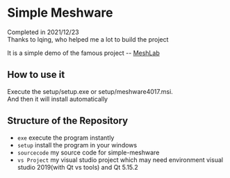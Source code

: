 # Simple Meshware
Completed in 2021/12/23 \
Thanks to lqing, who helped me a lot to build the project

It is a simple demo of the famous project -- [MeshLab](https://github.com/cnr-isti-vclab/meshlab)

## How to use it
Execute the setup/setup.exe or setup/meshware4017.msi. \
And then it will install automatically

## Structure of the Repository

* `exe` execute the program instantly
* `setup` install the program in your windows
* `sourcecode` my source code for simple-meshware
* `vs Project` my visual studio project which may need environment visual studio 2019(with Qt vs tools) and Qt 5.15.2

